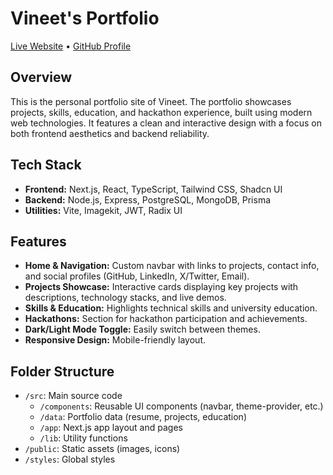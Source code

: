 # Vineet's Portfolio

[Live Website](https://vineetbs.vercel.app) • [GitHub Profile](https://github.com/vineetbs)

## Overview

This is the personal portfolio site of Vineet. The portfolio showcases projects, skills, education, and hackathon experience, built using modern web technologies. It features a clean and interactive design with a focus on both frontend aesthetics and backend reliability.

## Tech Stack

- **Frontend:** Next.js, React, TypeScript, Tailwind CSS, Shadcn UI
- **Backend:** Node.js, Express, PostgreSQL, MongoDB, Prisma
- **Utilities:** Vite, Imagekit, JWT, Radix UI

## Features

- **Home & Navigation:** Custom navbar with links to projects, contact info, and social profiles (GitHub, LinkedIn, X/Twitter, Email).
- **Projects Showcase:** Interactive cards displaying key projects with descriptions, technology stacks, and live demos.
- **Skills & Education:** Highlights technical skills and university education.
- **Hackathons:** Section for hackathon participation and achievements.
- **Dark/Light Mode Toggle:** Easily switch between themes.
- **Responsive Design:** Mobile-friendly layout.
  
## Folder Structure

- `/src`: Main source code
  - `/components`: Reusable UI components (navbar, theme-provider, etc.)
  - `/data`: Portfolio data (resume, projects, education)
  - `/app`: Next.js app layout and pages
  - `/lib`: Utility functions
- `/public`: Static assets (images, icons)
- `/styles`: Global styles

